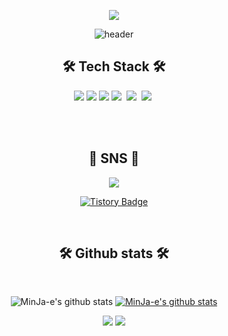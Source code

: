 <!-- 새로 도입할 것 https://80000coding.oopy.io/865f4b2a-5198-49e8-a173-0f893a4fed45 -->

<div align="center">

<a href="https://hits.seeyoufarm.com"><img src="https://hits.seeyoufarm.com/api/count/incr/badge.svg?url=https%3A%2F%2Fgithub.com%2FMinJa-e&count_bg=%23494949&title_bg=%23868686&icon=&icon_color=%23FF0000&title=hits&edge_flat=false"/></a>
  
<!-- 참고 https://hits.seeyoufarm.com/ -->
  
<!--참고-->
![header](https://capsule-render.vercel.app/api?type=waving&color=gradient&height=300&section=header&text=MinJa-e&fontSize=70)

<h2>🛠 Tech Stack 🛠</h2>
  
  <!-- 아이콘 참고 https://simpleicons.org/ 에서 찾아서 로고명 집어넣으면 됨-->

  <img src="https://img.shields.io/badge/HTML-E34F26?style=flat-square&logo=HTML5&logoColor=white"/>
  <img src="https://img.shields.io/badge/CSS3-F68212?style=flat-square&logo=CSS3&logoColor=white"/>
  <img src="https://img.shields.io/badge/JavaScript-F7DF1E?style=flat-square&logo=JavaScript&logoColor=white"/>
  <img src="https://img.shields.io/badge/Java-007396?style=flat-square&logo=Java&logoColor=white">&nbsp;
  <img src="https://img.shields.io/badge/Spring Boot-6DB33F?style=flat-square&logo=SpringBoot&logoColor=white">&nbsp;
  <img src="https://img.shields.io/badge/MySQL-4479A1?style=flat-square&logo=MySQL&logoColor=white">&nbsp;
  
  <br><br>
  
  <h2>🧸 SNS 🧸</h2>

<a href="https://instagram.com/alpox.dev">
    <img 
        src="http://img.shields.io/badge/-Instagram-black?style=flat&logo=Instagram&link=https://www.instagram.com/minjae._.95/"
        style="height : auto; margin-left : 10px; margin-right : 10px;"/>
</a>
  
[![Tistory Badge](https://img.shields.io/badge/Tech%20Blog-000000?style=flat&logoColor=white)](https://ja-e.tistory.com/)
  
<!-- 참고  https://shields.io/category/social  -->
  
  <Br>

<h2>🛠 Github stats 🛠</h2>
  
  <br>
  
![MinJa-e's github stats](https://github-readme-stats.vercel.app/api?username=MinJa-e&show_icons=true)
[![MinJa-e's github stats](https://github-readme-stats.vercel.app/api/top-langs/?username=MinJa-e&show_icons=true&hide_border=true&title_color=004386&icon_color=004386&layout=compact)](https://github.com/sujeong-jang-creator)
  
<img src="https://img.shields.io/github/followers/MinJa-e?label=Follow">
  
<img src="https://img.shields.io/github/stars/MinJa-e?affiliations=OWNER%2CCOLLABORATOR">

<br> 
  
  <!-- 참고 https://github.com/anuraghazra/github-readme-stats -->

</div>

<!-- 복사용

<br>

<div align="center">

  

</div>

-->

<!--
### Hi there 👋

**MinJa-e/Minja-e** is a ✨ _special_ ✨ repository because its `README.md` (this file) appears on your GitHub profile.

Here are some ideas to get you started:

- 🔭 I’m currently working on ...
- 🌱 I’m currently learning ...
- 👯 I’m looking to collaborate on ...
- 🤔 I’m looking for help with ...
- 💬 Ask me about ...
- 📫 How to reach me: ...
- 😄 Pronouns: ...
- ⚡ Fun fact: ...
-->
